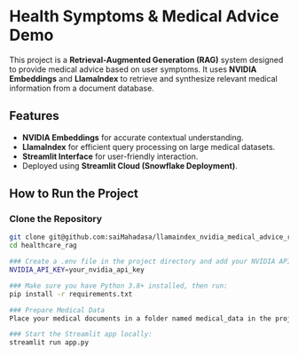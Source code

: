 # Health Symptoms & Medical Advice Demo

This project is a **Retrieval-Augmented Generation (RAG)** system designed to provide medical advice based on user symptoms. It uses **NVIDIA Embeddings** and **LlamaIndex** to retrieve and synthesize relevant medical information from a document database.

## Features
- **NVIDIA Embeddings** for accurate contextual understanding.
- **LlamaIndex** for efficient query processing on large medical datasets.
- **Streamlit Interface** for user-friendly interaction.
- Deployed using **Streamlit Cloud (Snowflake Deployment)**.

## How to Run the Project

### Clone the Repository
```bash
git clone git@github.com:saiMahadasa/llamaindex_nvidia_medical_advice_rag.git
cd healthcare_rag

### Create a .env file in the project directory and add your NVIDIA API key:
NVIDIA_API_KEY=your_nvidia_api_key

### Make sure you have Python 3.8+ installed, then run:
pip install -r requirements.txt

### Prepare Medical Data
Place your medical documents in a folder named medical_data in the project root directory.

### Start the Streamlit app locally:
streamlit run app.py
